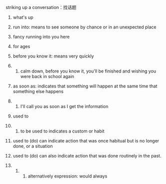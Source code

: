striking up a conversation：找话题



1. what's up
2. run into: means to see someone by chance or in an unexpected place
3. fancy running into you here
4. for ages
5. before you know it: means very quickly

1. 1. calm down, before you know it, you'll be finished and wishing you were back in school again

1. as soon as: indicates that something will happen at the same time that something else happens

1. 1. I'll call you as soon as I get the information

1. used to

1. 1. to be used to indicates a custom or habit
2. used to (do) can indicate action that was once habitual but is no longer done, or a situation
3. used to (do) can also indicate action that was done routinely in the past.

1. 1. 1. alternatively expression: would always
